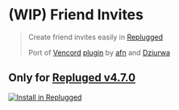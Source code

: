 # (WIP) Friend Invites
> Create friend invites easily in [Replugged](https://replugged.dev/)
>
> Port of [Vencord](https://vencord.dev) [plugin](https://github.com/Vendicated/Vencord/blob/main/src/plugins/friendInvites.ts) by [afn](https://github.com/xafn) and [Dziurwa](https://github.com/Dziurwa14)

## **Only for [Repluged v4.7.0](https://github.com/replugged-org/replugged/tree/v4.7.0)**

[![Install in Replugged](https://img.shields.io/badge/-Install%20in%20Replugged-blue?style=for-the-badge&logo=none)](https://replugged.dev/install?identifier=NoPlagiarism/friendinvites_replugged&source=github)

